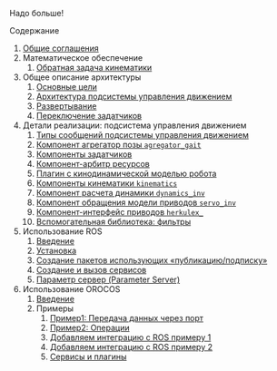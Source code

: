 Надо больше!

Содержание
1. [Общие соглашения](common)
2. Математическое обеспечение
    1. [Обратная задача кинематики](kinematics-analytical)
3. Общее описание архитектуры
    1. [Основные цели](goals)
    1. [Архитектура подсистемы управления движением](architecture)
    1. [Развертывание](deployment)
    1. [Переключение задатчиков](gait-switching)
4. Детали реализации: подсистема управления движением
    1. [Типы сообщений подсистемы управления движением](message-types)
    1. [Компонент агрегатор позы `agregator_gait`](components-agregator-gait)
    1. [Компоненты задатчиков](components-gait)
    1. [Компонент-арбитр ресурсов](components-resource-control)
    1. [Плагин с кинодинамической моделью робота](plugin-robotmodel)
    1. [Компоненты кинематики `kinematics`](components-kinematics)
    1. [Компонент расчета динамики `dynamics_inv`](components-dynamics)
    1. [Компонент обращения модели приводов `servo_inv`](components-servo-inv)
    1. [Компонент-интерфейс приводов `herkulex_`](components-herkulex-alt) 
    1. [Вспомогательная библиотека: фильтры](library-filters)
5. Использование ROS
    1. [Введение](ros-introduction)
    1. [Установка](ros-installation)
    1. [Создание пакетов использующих «публикацию/подписку»](ros-create-pub-sub)
    1. [Создание и вызов сервисов](ros-create-service)
    1. [Параметр сервер (Parameter Server)](ros-parameters)
6. Использование OROCOS
    1. [Введение](orocos-introduction)
    1. Примеры
       1. [Пример1: Передача данных через порт](orocos-example1)
       2. [Пример2: Операции](orocos-example2)
       3. [Добавляем интеграцию с ROS примеру 1](orocos-ros-example1)
       4. [Добавляем интеграцию с ROS примеру 2](orocos-ros-example2)
       5. [Сервисы и плагины](orocos-services)
